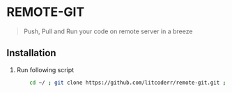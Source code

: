 # REMOTE-GIT
> Push, Pull and Run your code on remote server in a breeze

## Installation

1. Run following script

	```bash
		cd ~/ ; git clone https://github.com/litcoderr/remote-git.git ; cd remote-git
	```
